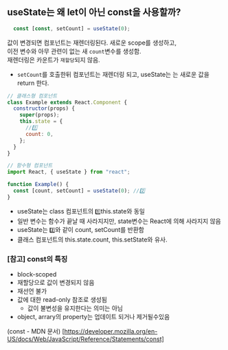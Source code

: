 ## useState는 왜 let이 아닌 const을 사용할까?

```javascript
  const [const, setCount] = useState(0);
```

값이 변경되면 컴포넌트는 재렌더링된다.
새로운 scope를 생성하고,  
이전 변수와 아무 관련이 없는 새 `count`변수를 생성함.  
재렌더링은 카운트가 `재할당`되지 않음.

- `setCount`를 호출한뒤 컴포넌트는 재렌더링 되고, useState는 는 새로운 값을 return 한다.

```javascript
// 클래스형 컴포넌트
class Example extends React.Component {
  constructor(props) {
    super(props);
    this.state = {
      //1️⃣
      count: 0,
    };
  }
}
```

```javascript
// 함수형 컴포넌트
import React, { useState } from "react";

function Example() {
  const [count, setCount] = useState(0); //2️⃣
}
```

- useState는 class 컴포넌트의 `1️⃣`this.state와 동일
- 일반 변수는 함수가 끝날 때 사라지지만, state변수는 React에 의해 사라지지 않음
- useState는 `2️⃣`와 같이 count, setCount를 반환함
- 클래스 컴포넌트의 this.state.count, this.setState와 유사.

### [참고] const의 특징

- block-scoped
- 재할당으로 값이 변경되지 않음
- 재선언 불가
- 값에 대한 read-only 참조로 생성됨
  - 값이 불변성을 유지한다는 의미는 아님
- object, arrary의 property는 업데이트 되거나 제거될수있음

(const - MDN 문서)
[https://developer.mozilla.org/en-US/docs/Web/JavaScript/Reference/Statements/const]


